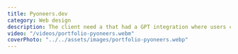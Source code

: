```yaml
---
title: Pyoneers.dev
category: Web design
description: The client need a that had a GPT integration where users can send prebuilt messages.
video: "/videos/portfolio-pyoneers.webm"
coverPhoto: "../../assets/images/portfolio-pyoneers.webp"
---
```

